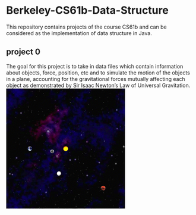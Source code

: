 # Berkeley-CS61b-Data-Structure
This repository contains projects of the course CS61b and can be considered as the implementation of data structure in Java.

## project 0
The goal for this project is to take in data files which contain information about objects, force, position, etc and to simulate the motion of the objects in a plane, accounting for the gravitational forces mutually affecting each object as demonstrated by Sir Isaac Newton’s Law of Universal Gravitation.
![image](https://github.com/JolinQChen/Berkeley-CS61b-Data-Structure/blob/master/proj0/images/Demo.gif)
